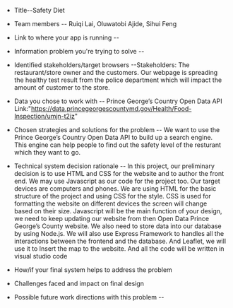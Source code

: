 * Title--Safety Diet  
* Team members -- Ruiqi Lai, Oluwatobi Ajide, Sihui Feng
* Link to where your app is running --
* Information problem you're trying to solve --
* Identified stakeholders/target browsers --Stakeholders: The restaurant/store owner and the customers. Our webpage is spreading the healthy test result from the police department which will impact the amount of customer to the store.

* Data you chose to work with -- Prince George’s Country Open Data API Link:"https://data.princegeorgescountymd.gov/Health/Food-Inspection/umjn-t2iz"

* Chosen strategies and solutions for the problem 
-- We want to use the Prince George’s Country Open Data API to build up a search engine. This engine can help people to find out the safety level of the resturant which they want to go.
* Technical system decision rationale --
In this project, our preliminary decision is to use HTML and CSS for the website and to author the front end. We may use Javascript as our code for the project too.  Our target devices are computers and phones. We are using HTML for the basic structure of the project and using CSS for the style. CSS is used for formatting the website on different devices the screen will change based on their size. Javascript will be the main function of your design, we need to keep updating our website from then Open Data Prince George’s County website. We also need to store data into our database by using Node.js. We will also use Express Framework to handles all the interactions between the frontend and the database. And Leaflet, we will use it to Insert the map to the website. And all the code will be written in visual studio code




* How/if your final system helps to address the problem
* Challenges faced and impact on final design
* Possible future work directions with this problem -- 
